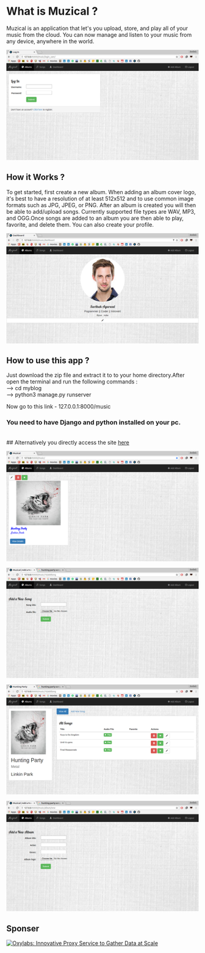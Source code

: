 # What is Muzical ?

Muzical is an application that let's you upload, store, and play all of your music from the cloud. You can now manage and listen to your music from any device, anywhere in the world.

![alt tag](https://raw.githubusercontent.com/agarwalsarthak121/Muzical/master/screenshots/1.png)


## How it Works ?

To get started, first create a new album. When adding an album cover logo, it's best to have a resolution of at least 512x512 and to use common image formats such as JPG, JPEG, or PNG.
After an album is created you will then be able to add/upload songs. Currently supported file types are WAV, MP3, and OGG.Once songs are added to an album you are then able to play, favorite, and delete them.
You can also create your profile.

![alt tag](https://raw.githubusercontent.com/agarwalsarthak121/Muzical/master/screenshots/2.png)


## How to use this app ?

Just download the zip file and extract it to to your home directory.After open the terminal and run the following commands : <br />
--> cd myblog <br />
--> python3 manage.py runserver </br>

Now go to this link - 127.0.0.1:8000/music <br/>
<h3>You need to have Django and python installed on your pc.</h3><br />
## Alternatively you directly access the site <a href='agarwalsarthak121.pythonanywhere.com'>here</a> 


![alt tag](https://raw.githubusercontent.com/agarwalsarthak121/Muzical/master/screenshots/3.png)

![alt tag](https://raw.githubusercontent.com/agarwalsarthak121/Muzical/master/screenshots/4.png)

![alt tag](https://raw.githubusercontent.com/agarwalsarthak121/Muzical/master/screenshots/5.png)

![alt tag](https://raw.githubusercontent.com/agarwalsarthak121/Muzical/master/screenshots/6.png)

## Sponser

<a href="https://oxylabs.io?utm_source=egoist&utm_medium=cpc&utm_campaign=egoist_github_sponsor&adgroupid=20220222">
<img width="400" alt="Oxylabs: Innovative Proxy Service to Gather Data at Scale" src="https://user-images.githubusercontent.com/8784712/155142247-17264699-1bc8-4b52-8236-8b9ef7b365e2.png" />
</a>


